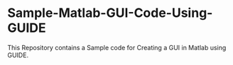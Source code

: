 # Sample-Matlab-GUI-Code-Using-GUIDE
This Repository contains a Sample code for Creating a GUI in Matlab using GUIDE.
